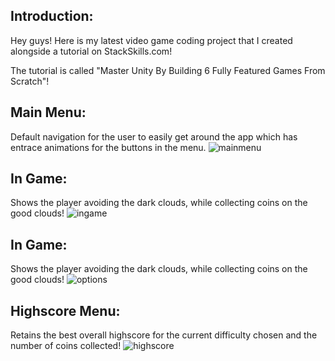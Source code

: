 Introduction:
-------------
Hey guys! Here is my latest video game coding project that I created alongside a tutorial on StackSkills.com!

The tutorial is called "Master Unity By Building 6 Fully Featured Games From Scratch"!

Main Menu:
------------

Default navigation for the user to easily get around the app which has entrace animations for the buttons in the menu.
![mainmenu](https://cloud.githubusercontent.com/assets/15184861/25163822/9ba52b58-2492-11e7-9285-ce6e547c0ff5.png)

In Game:
--------

Shows the player avoiding the dark clouds, while collecting coins on the good clouds!
![ingame](https://cloud.githubusercontent.com/assets/15184861/25163821/9b97df84-2492-11e7-8721-33c49f771a06.png)

In Game:
--------

Shows the player avoiding the dark clouds, while collecting coins on the good clouds!
![options](https://cloud.githubusercontent.com/assets/15184861/25163823/9ba637e6-2492-11e7-9450-68b2f47714dd.png)



Highscore Menu:
---------------

Retains the best overall highscore for the current difficulty chosen and the number of coins collected!
![highscore](https://cloud.githubusercontent.com/assets/15184861/25163820/9b89ebd6-2492-11e7-84d7-d170f6fdca4f.png)




